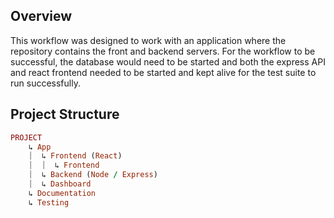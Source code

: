 ## Overview
This workflow was designed to work with an application where the repository contains the front and backend servers. For the workflow to be successful, the database would need to be started and both the express API and react frontend needed to be started and kept alive for the test suite to run successfully. 

## Project Structure
```rb
PROJECT
    ↳ App
    ⏐  ↳ Frontend (React)
    ⏐  ⏐  ↳ Frontend
    ⏐  ↳ Backend (Node / Express)
    ⏐  ↳ Dashboard
    ↳ Documentation
    ↳ Testing
```